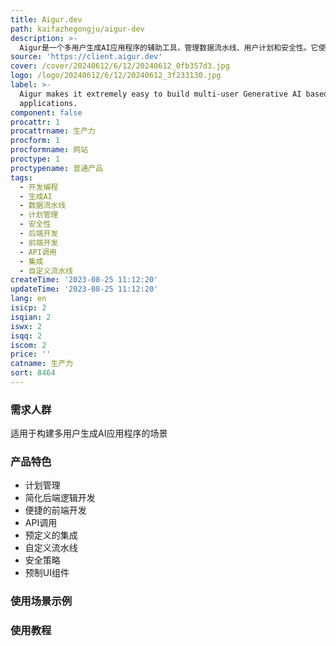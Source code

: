 ```yaml
---
title: Aigur.dev
path: kaifazhegongju/aigur-dev
description: >-
  Aigur是一个多用户生成AI应用程序的辅助工具，管理数据流水线、用户计划和安全性。它使构建应用程序变得非常简单，提供计划管理、简化后端逻辑开发、便捷的前端开发、API调用、预定义的集成、自定义流水线、安全策略、预制UI组件等功能。Aigur还支持在不同的使用场景下进行扩展和部署，并提供数据分析和用户洞察等功能。定价策略灵活，提供免费试用。
source: 'https://client.aigur.dev'
cover: /cover/20240612/6/12/20240612_0fb357d3.jpg
logo: /logo/20240612/6/12/20240612_3f233130.jpg
label: >-
  Aigur makes it extremely easy to build multi-user Generative AI based
  applications.
component: false
procattr: 1
procattrname: 生产力
procform: 1
procformname: 网站
proctype: 1
proctypename: 普通产品
tags:
  - 开发编程
  - 生成AI
  - 数据流水线
  - 计划管理
  - 安全性
  - 后端开发
  - 前端开发
  - API调用
  - 集成
  - 自定义流水线
createTime: '2023-08-25 11:12:20'
updateTime: '2023-08-25 11:12:20'
lang: en
isicp: 2
isqian: 2
iswx: 2
isqq: 2
iscom: 2
price: ''
catname: 生产力
sort: 8464
---
```




### 需求人群
适用于构建多用户生成AI应用程序的场景

### 产品特色
- 计划管理
- 简化后端逻辑开发
- 便捷的前端开发
- API调用
- 预定义的集成
- 自定义流水线
- 安全策略
- 预制UI组件

### 使用场景示例


### 使用教程


  
